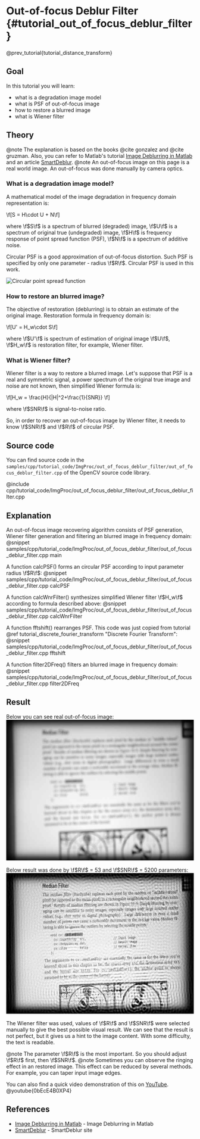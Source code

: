 Out-of-focus Deblur Filter {#tutorial_out_of_focus_deblur_filter}
==========================

@prev_tutorial{tutorial_distance_transform}

Goal
----

In this tutorial you will learn:

-   what is a degradation image model
-   what is PSF of out-of-focus image
-   how to restore a blurred image
-   what is Wiener filter

Theory
------

@note The explanation is based on the books @cite gonzalez and @cite gruzman. Also, you can refer to Matlab's tutorial [Image Deblurring in Matlab] and an article [SmartDeblur].
@note An out-of-focus image on this page is a real world  image. An out-of-focus was done manually by camera optics.

### What is a degradation image model?

A mathematical model of the image degradation in frequency domain representation is:

\f[S = H\cdot U + N\f]

where
\f$S\f$ is a spectrum of blurred (degraded) image,
\f$U\f$ is a spectrum of original true (undegraded) image,
\f$H\f$ is frequency response of point spread function (PSF),
\f$N\f$ is a spectrum of additive noise.

Circular PSF is a good approximation of out-of-focus distortion. Such PSF is specified by only one parameter - radius \f$R\f$. Circular PSF is used in this work.

![Circular point spread function](psf.png)

### How to restore an blurred image?

The objective of restoration (deblurring) is to obtain an estimate of the original image. Restoration formula in frequency domain is:

\f[U' = H_w\cdot S\f]

where
\f$U'\f$ is spectrum of estimation of original image \f$U\f$,
\f$H_w\f$ is restoration filter, for example, Wiener filter.

### What is Wiener filter?

Wiener filter is a way to restore a blurred image. Let's suppose that PSF is a real and symmetric signal, a power spectrum of the original true image and noise are not known,
then simplified Wiener formula is:

\f[H_w = \frac{H}{|H|^2+\frac{1}{SNR}} \f]

where
\f$SNR\f$ is signal-to-noise ratio.

So, in order to recover an out-of-focus image by Wiener filter, it needs to know \f$SNR\f$ and \f$R\f$ of circular PSF.


Source code
-----------

You can find source code in the `samples/cpp/tutorial_code/ImgProc/out_of_focus_deblur_filter/out_of_focus_deblur_filter.cpp` of the OpenCV source code library.

@include cpp/tutorial_code/ImgProc/out_of_focus_deblur_filter/out_of_focus_deblur_filter.cpp

Explanation
-----------

An out-of-focus image recovering algorithm consists of PSF generation, Wiener filter generation and filtering an blurred image in frequency domain:
@snippet samples/cpp/tutorial_code/ImgProc/out_of_focus_deblur_filter/out_of_focus_deblur_filter.cpp main

A function calcPSF() forms an circular PSF according to input parameter radius \f$R\f$:
@snippet samples/cpp/tutorial_code/ImgProc/out_of_focus_deblur_filter/out_of_focus_deblur_filter.cpp calcPSF

A function calcWnrFilter() synthesizes simplified Wiener filter \f$H_w\f$ according to formula described above:
@snippet samples/cpp/tutorial_code/ImgProc/out_of_focus_deblur_filter/out_of_focus_deblur_filter.cpp calcWnrFilter

A function fftshift() rearranges PSF. This code was just copied from tutorial @ref tutorial_discrete_fourier_transform "Discrete Fourier Transform":
@snippet samples/cpp/tutorial_code/ImgProc/out_of_focus_deblur_filter/out_of_focus_deblur_filter.cpp fftshift

A function filter2DFreq() filters an blurred image in frequency domain:
@snippet samples/cpp/tutorial_code/ImgProc/out_of_focus_deblur_filter/out_of_focus_deblur_filter.cpp filter2DFreq

Result
------

Below you can see real out-of-focus image:
![Out-of-focus image](images/original.jpg)


Below result was done by \f$R\f$ = 53 and \f$SNR\f$ = 5200 parameters:
![The restored (deblurred) image](images/recovered.jpg)

The Wiener filter was used, values of \f$R\f$ and \f$SNR\f$ were selected manually to give the best possible visual result.
We can see that the result is not perfect, but it gives us a hint to the image content. With some difficulty, the text is readable.

@note The parameter \f$R\f$ is the most important. So you should adjust \f$R\f$ first, then \f$SNR\f$.
@note Sometimes you can observe the ringing effect in an restored image. This effect can be reduced by several methods. For example, you can taper input image edges.

You can also find a quick video demonstration of this on
[YouTube](https://youtu.be/0bEcE4B0XP4).
@youtube{0bEcE4B0XP4}

References
------
- [Image Deblurring in Matlab] - Image Deblurring in Matlab
- [SmartDeblur] - SmartDeblur site

<!-- invisible references list -->
[Digital Image Processing]: http://web.ipac.caltech.edu/staff/fmasci/home/astro_refs/Digital_Image_Processing_2ndEd.pdf
[Image Deblurring in Matlab]: https://www.mathworks.com/help/images/image-deblurring.html
[SmartDeblur]: http://yuzhikov.com/articles/BlurredImagesRestoration1.htm
